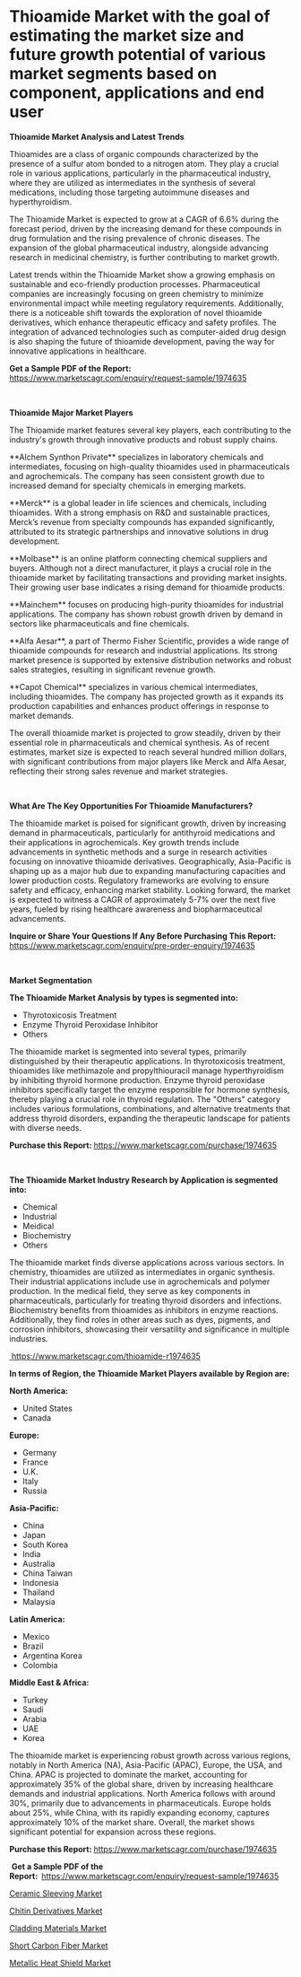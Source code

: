 <p><h1>Thioamide Market with the goal of estimating the market size and future growth potential of various market segments based on component, applications and end user</h1></p><p><strong>Thioamide Market Analysis and Latest Trends</strong></p>
<p><p>Thioamides are a class of organic compounds characterized by the presence of a sulfur atom bonded to a nitrogen atom. They play a crucial role in various applications, particularly in the pharmaceutical industry, where they are utilized as intermediates in the synthesis of several medications, including those targeting autoimmune diseases and hyperthyroidism.</p><p>The Thioamide Market is expected to grow at a CAGR of 6.6% during the forecast period, driven by the increasing demand for these compounds in drug formulation and the rising prevalence of chronic diseases. The expansion of the global pharmaceutical industry, alongside advancing research in medicinal chemistry, is further contributing to market growth. </p><p>Latest trends within the Thioamide Market show a growing emphasis on sustainable and eco-friendly production processes. Pharmaceutical companies are increasingly focusing on green chemistry to minimize environmental impact while meeting regulatory requirements. Additionally, there is a noticeable shift towards the exploration of novel thioamide derivatives, which enhance therapeutic efficacy and safety profiles. The integration of advanced technologies such as computer-aided drug design is also shaping the future of thioamide development, paving the way for innovative applications in healthcare.</p></p>
<p><strong>Get a Sample PDF of the Report:&nbsp;</strong> <a href="https://www.marketscagr.com/enquiry/request-sample/1974635?utm_campaign=1905&utm_medium=2&utm_source=Github&utm_content=ia&utm_term=01042025&utm_id=thioamide">https://www.marketscagr.com/enquiry/request-sample/1974635</a></p>
<p>&nbsp;</p>
<p><strong>Thioamide Major Market Players</strong></p>
<p><p>The Thioamide market features several key players, each contributing to the industry's growth through innovative products and robust supply chains. </p><p>**Alchem Synthon Private** specializes in laboratory chemicals and intermediates, focusing on high-quality thioamides used in pharmaceuticals and agrochemicals. The company has seen consistent growth due to increased demand for specialty chemicals in emerging markets.</p><p>**Merck** is a global leader in life sciences and chemicals, including thioamides. With a strong emphasis on R&D and sustainable practices, Merck’s revenue from specialty compounds has expanded significantly, attributed to its strategic partnerships and innovative solutions in drug development.</p><p>**Molbase** is an online platform connecting chemical suppliers and buyers. Although not a direct manufacturer, it plays a crucial role in the thioamide market by facilitating transactions and providing market insights. Their growing user base indicates a rising demand for thioamide products.</p><p>**Mainchem** focuses on producing high-purity thioamides for industrial applications. The company has shown robust growth driven by demand in sectors like pharmaceuticals and fine chemicals.</p><p>**Alfa Aesar**, a part of Thermo Fisher Scientific, provides a wide range of thioamide compounds for research and industrial applications. Its strong market presence is supported by extensive distribution networks and robust sales strategies, resulting in significant revenue growth.</p><p>**Capot Chemical** specializes in various chemical intermediates, including thioamides. The company has projected growth as it expands its production capabilities and enhances product offerings in response to market demands.</p><p>The overall thioamide market is projected to grow steadily, driven by their essential role in pharmaceuticals and chemical synthesis. As of recent estimates, market size is expected to reach several hundred million dollars, with significant contributions from major players like Merck and Alfa Aesar, reflecting their strong sales revenue and market strategies.</p></p>
<p>&nbsp;</p>
<p><strong>What Are The Key Opportunities For Thioamide Manufacturers?</strong></p>
<p><p>The thioamide market is poised for significant growth, driven by increasing demand in pharmaceuticals, particularly for antithyroid medications and their applications in agrochemicals. Key growth trends include advancements in synthetic methods and a surge in research activities focusing on innovative thioamide derivatives. Geographically, Asia-Pacific is shaping up as a major hub due to expanding manufacturing capacities and lower production costs. Regulatory frameworks are evolving to ensure safety and efficacy, enhancing market stability. Looking forward, the market is expected to witness a CAGR of approximately 5-7% over the next five years, fueled by rising healthcare awareness and biopharmaceutical advancements.</p></p>
<p><strong>Inquire or Share Your Questions If Any Before Purchasing This Report:</strong> <a href="https://www.marketscagr.com/enquiry/pre-order-enquiry/1974635?utm_campaign=1905&utm_medium=2&utm_source=Github&utm_content=ia&utm_term=01042025&utm_id=thioamide">https://www.marketscagr.com/enquiry/pre-order-enquiry/1974635</a></p>
<p>&nbsp;</p>
<p><strong>Market Segmentation</strong></p>
<p><strong>The Thioamide Market Analysis by types is segmented into:</strong></p>
<p><ul><li>Thyrotoxicosis Treatment</li><li>Enzyme Thyroid Peroxidase Inhibitor</li><li>Others</li></ul></p>
<p><p>The thioamide market is segmented into several types, primarily distinguished by their therapeutic applications. In thyrotoxicosis treatment, thioamides like methimazole and propylthiouracil manage hyperthyroidism by inhibiting thyroid hormone production. Enzyme thyroid peroxidase inhibitors specifically target the enzyme responsible for hormone synthesis, thereby playing a crucial role in thyroid regulation. The "Others" category includes various formulations, combinations, and alternative treatments that address thyroid disorders, expanding the therapeutic landscape for patients with diverse needs.</p></p>
<p><strong>Purchase this Report:&nbsp;</strong><a href="https://www.marketscagr.com/purchase/1974635?utm_campaign=1905&utm_medium=2&utm_source=Github&utm_content=ia&utm_term=01042025&utm_id=thioamide">https://www.marketscagr.com/purchase/1974635</a></p>
<p>&nbsp;</p>
<p><strong>The Thioamide Market Industry Research by Application is segmented into:</strong></p>
<p><ul><li>Chemical</li><li>Industrial</li><li>Meidical</li><li>Biochemistry</li><li>Others</li></ul></p>
<p><p>The thioamide market finds diverse applications across various sectors. In chemistry, thioamides are utilized as intermediates in organic synthesis. Their industrial applications include use in agrochemicals and polymer production. In the medical field, they serve as key components in pharmaceuticals, particularly for treating thyroid disorders and infections. Biochemistry benefits from thioamides as inhibitors in enzyme reactions. Additionally, they find roles in other areas such as dyes, pigments, and corrosion inhibitors, showcasing their versatility and significance in multiple industries.</p></p>
<p><a href="https://www.marketscagr.com/thioamide-r1974635?utm_campaign=1905&utm_medium=2&utm_source=Github&utm_content=ia&utm_term=01042025&utm_id=thioamide">&nbsp;https://www.marketscagr.com/thioamide-r1974635</a></p>
<p><strong>In terms of Region, the Thioamide Market Players available by Region are:</strong></p>
<p>
    <p> <strong> North America: </strong>
        <ul>
            <li>United States</li>
            <li>Canada</li>
        </ul>
        </p> 
    <p> <strong> Europe: </strong>
        <ul>
            <li>Germany</li>
            <li>France</li>
            <li>U.K.</li>
            <li>Italy</li>
            <li>Russia</li>
        </ul>
        </p> 
    <p> <strong> Asia-Pacific: </strong>
        <ul>
            <li>China</li>
            <li>Japan</li>
            <li>South Korea</li>
            <li>India</li>
            <li>Australia</li>
            <li>China Taiwan</li>
            <li>Indonesia</li>
            <li>Thailand</li>
            <li>Malaysia</li>
        </ul>
        </p> 
    <p> <strong> Latin America: </strong>
        <ul>
            <li>Mexico</li>
            <li>Brazil</li>
            <li>Argentina Korea</li>
            <li>Colombia</li>
        </ul>
        </p> 
    <p> <strong> Middle East & Africa: </strong>
        <ul>
            <li>Turkey</li>
            <li>Saudi</li>
            <li>Arabia</li>
            <li>UAE</li>
            <li>Korea</li>
        </ul>
    </p>
    </p>
<p><p>The thioamide market is experiencing robust growth across various regions, notably in North America (NA), Asia-Pacific (APAC), Europe, the USA, and China. APAC is projected to dominate the market, accounting for approximately 35% of the global share, driven by increasing healthcare demands and industrial applications. North America follows with around 30%, primarily due to advancements in pharmaceuticals. Europe holds about 25%, while China, with its rapidly expanding economy, captures approximately 10% of the market share. Overall, the market shows significant potential for expansion across these regions.</p></p>
<p><strong>Purchase this Report: </strong><a href="https://www.marketscagr.com/purchase/1974635?utm_campaign=1905&utm_medium=2&utm_source=Github&utm_content=ia&utm_term=01042025&utm_id=thioamide">https://www.marketscagr.com/purchase/1974635</a></p>
<p>&nbsp;<strong>Get a Sample PDF of the Report:&nbsp;&nbsp;</strong><a href="https://www.marketscagr.com/enquiry/request-sample/1974635?utm_campaign=1905&utm_medium=2&utm_source=Github&utm_content=ia&utm_term=01042025&utm_id=thioamide">https://www.marketscagr.com/enquiry/request-sample/1974635</a></p>
<p><strong></strong></p>
<p><p><a href="https://github.com/dumanelina6v/Market-Research-Report-List-1/blob/main/ceramic-sleeving-market.md?utm_campaign=1905&utm_medium=2&utm_source=Github&utm_content=ia&utm_term=01042025&utm_id=thioamide">Ceramic Sleeving Market</a></p><p><a href="https://github.com/ioniafidian4/Market-Research-Report-List-1/blob/main/chitin-derivatives-market.md?utm_campaign=1905&utm_medium=2&utm_source=Github&utm_content=ia&utm_term=01042025&utm_id=thioamide">Chitin Derivatives Market</a></p><p><a href="https://github.com/welfmimon/Market-Research-Report-List-1/blob/main/cladding-materials-market.md?utm_campaign=1905&utm_medium=2&utm_source=Github&utm_content=ia&utm_term=01042025&utm_id=thioamide">Cladding Materials Market</a></p><p><a href="https://github.com/khifzaba/Market-Research-Report-List-1/blob/main/short-carbon-fiber-market.md?utm_campaign=1905&utm_medium=2&utm_source=Github&utm_content=ia&utm_term=01042025&utm_id=thioamide">Short Carbon Fiber Market</a></p><p><a href="https://github.com/dekamrapinq1/Market-Research-Report-List-1/blob/main/metallic-heat-shield-market.md?utm_campaign=1905&utm_medium=2&utm_source=Github&utm_content=ia&utm_term=01042025&utm_id=thioamide">Metallic Heat Shield Market</a></p></p>